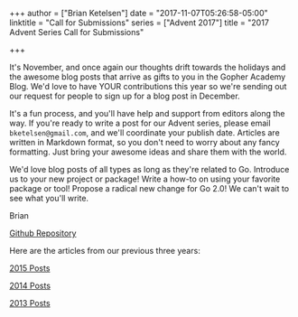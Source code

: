 +++
author = ["Brian Ketelsen"]
date = "2017-11-07T05:26:58-05:00"
linktitle = "Call for Submissions"
series = ["Advent 2017"]
title = "2017 Advent Series Call for Submissions"

+++

It's November, and once again our thoughts drift towards the holidays and the awesome blog posts that arrive as gifts to you in the Gopher Academy Blog.  We'd love to have YOUR contributions this year so we're sending out our request for people to sign up for a blog post in December.

It's a fun process, and you'll have help and support from editors along the way.  If you're ready to write a post for our Advent series, please email `bketelsen@gmail.com`, and we'll coordinate your publish date.  Articles are written in Markdown format, so you don't need to worry about any fancy formatting. Just bring your awesome ideas and share them with the world.

We'd love blog posts of all types as long as they're related to Go.  Introduce us to your new project or package!  Write a how-to on using your favorite package or tool!  Propose a radical new change for Go 2.0!  We can't wait to see what you'll write.

Brian 

[Github Repository](https://github.com/gopheracademy/gopheracademy-web)



Here are the articles from our previous three years:

[2015 Posts](https://blog.gopheracademy.com/series/advent-2015/) 

[2014 Posts](https://blog.gopheracademy.com/series/advent-2014/) 

[2013 Posts](https://blog.gopheracademy.com/series/advent-2013/) 



